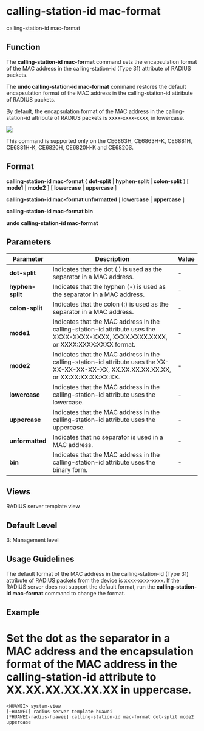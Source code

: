calling-station-id mac-format
=============================

calling-station-id mac-format

Function
--------



The **calling-station-id mac-format** command sets the encapsulation format of the MAC address in the calling-station-id (Type 31) attribute of RADIUS packets.

The **undo calling-station-id mac-format** command restores the default encapsulation format of the MAC address in the calling-station-id attribute of RADIUS packets.



By default, the encapsulation format of the MAC address in the calling-station-id attribute of RADIUS packets is xxxx-xxxx-xxxx, in lowercase.

![](../public_sys-resources/note_3.0-en-us.png) 

This command is supported only on the CE6863H, CE6863H-K, CE6881H, CE6881H-K, CE6820H, CE6820H-K and CE6820S.



Format
------

**calling-station-id mac-format** { **dot-split** | **hyphen-split** | **colon-split** } [ **mode1** | **mode2** ] [ **lowercase** | **uppercase** ]

**calling-station-id mac-format unformatted** [ **lowercase** | **uppercase** ]

**calling-station-id mac-format bin**

**undo calling-station-id mac-format**


Parameters
----------

| Parameter | Description | Value |
| --- | --- | --- |
| **dot-split** | Indicates that the dot (.) is used as the separator in a MAC address. | - |
| **hyphen-split** | Indicates that the hyphen (-) is used as the separator in a MAC address. | - |
| **colon-split** | Indicates that the colon (:) is used as the separator in a MAC address. | - |
| **mode1** | Indicates that the MAC address in the calling-station-id attribute uses the XXXX-XXXX-XXXX, XXXX.XXXX.XXXX, or XXXX:XXXX:XXXX format. | - |
| **mode2** | Indicates that the MAC address in the calling-station-id attribute uses the XX-XX-XX-XX-XX-XX, XX.XX.XX.XX.XX.XX, or XX:XX:XX:XX:XX:XX. | - |
| **lowercase** | Indicates that the MAC address in the calling-station-id attribute uses the lowercase. | - |
| **uppercase** | Indicates that the MAC address in the calling-station-id attribute uses the uppercase. | - |
| **unformatted** | Indicates that no separator is used in a MAC address. | - |
| **bin** | Indicates that the MAC address in the calling-station-id attribute uses the binary form. | - |



Views
-----

RADIUS server template view


Default Level
-------------

3: Management level


Usage Guidelines
----------------

The default format of the MAC address in the calling-station-id (Type 31) attribute of RADIUS packets from the device is xxxx-xxxx-xxxx. If the RADIUS server does not support the default format, run the **calling-station-id mac-format** command to change the format.


Example
-------

# Set the dot as the separator in a MAC address and the encapsulation format of the MAC address in the calling-station-id attribute to XX.XX.XX.XX.XX.XX in uppercase.
```
<HUAWEI> system-view
[~HUAWEI] radius-server template huawei
[*HUAWEI-radius-huawei] calling-station-id mac-format dot-split mode2 uppercase

```